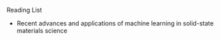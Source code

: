 Reading List

* Recent advances and applications of machine learning in solid-state materials science
